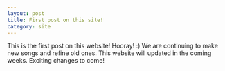 ```yaml
---
layout: post
title: First post on this site!
category: site
---
```

This is the first post on this website! Hooray! :) We are continuing to make new songs and refine old ones. This website will updated in the coming weeks. Exciting changes to come!
